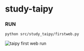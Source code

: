 # study-taipy

### RUN
```bash
python src/study_taipy/firstweb.py
```
![taipy first web run](https://github.com/dMario24/study-taipy/assets/134017660/686d01d9-99fa-4a42-91ac-45eacab4e8af)
